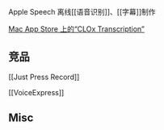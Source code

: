 


Apple Speech 离线[[语音识别]]、[[字幕]]制作


[Mac App Store 上的“CLOx Transcription”](https://apps.apple.com/cn/app/clox-transcription/id1523222131?mt=12)



## 竞品


[[Just Press Record]]

[[VoiceExpress]]


## Misc






